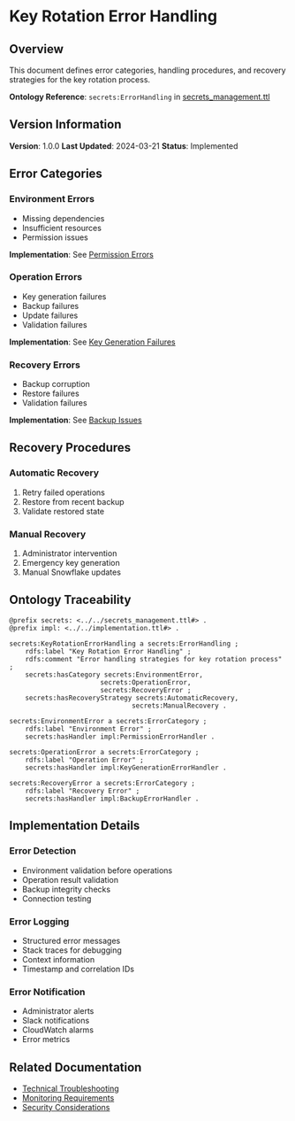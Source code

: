 # Key Rotation Error Handling

## Overview

This document defines error categories, handling procedures, and recovery strategies for the key rotation process.

**Ontology Reference**: `secrets:ErrorHandling` in [secrets_management.ttl](../../secrets_management.ttl)

## Version Information

**Version**: 1.0.0
**Last Updated**: 2024-03-21
**Status**: Implemented

## Error Categories

### Environment Errors
- Missing dependencies
- Insufficient resources
- Permission issues

**Implementation**: See [Permission Errors](../../key_rotation.md#common-issues)

### Operation Errors
- Key generation failures
- Backup failures
- Update failures
- Validation failures

**Implementation**: See [Key Generation Failures](../../key_rotation.md#common-issues)

### Recovery Errors
- Backup corruption
- Restore failures
- Validation failures

**Implementation**: See [Backup Issues](../../key_rotation.md#common-issues)

## Recovery Procedures

### Automatic Recovery
1. Retry failed operations
2. Restore from recent backup
3. Validate restored state

### Manual Recovery
1. Administrator intervention
2. Emergency key generation
3. Manual Snowflake updates

## Ontology Traceability

```turtle
@prefix secrets: <../../secrets_management.ttl#> .
@prefix impl: <../../implementation.ttl#> .

secrets:KeyRotationErrorHandling a secrets:ErrorHandling ;
    rdfs:label "Key Rotation Error Handling" ;
    rdfs:comment "Error handling strategies for key rotation process" ;
    secrets:hasCategory secrets:EnvironmentError, 
                       secrets:OperationError,
                       secrets:RecoveryError ;
    secrets:hasRecoveryStrategy secrets:AutomaticRecovery,
                               secrets:ManualRecovery .

secrets:EnvironmentError a secrets:ErrorCategory ;
    rdfs:label "Environment Error" ;
    secrets:hasHandler impl:PermissionErrorHandler .

secrets:OperationError a secrets:ErrorCategory ;
    rdfs:label "Operation Error" ;
    secrets:hasHandler impl:KeyGenerationErrorHandler .

secrets:RecoveryError a secrets:ErrorCategory ;
    rdfs:label "Recovery Error" ;
    secrets:hasHandler impl:BackupErrorHandler .
```

## Implementation Details

### Error Detection
- Environment validation before operations
- Operation result validation
- Backup integrity checks
- Connection testing

### Error Logging
- Structured error messages
- Stack traces for debugging
- Context information
- Timestamp and correlation IDs

### Error Notification
- Administrator alerts
- Slack notifications
- CloudWatch alarms
- Error metrics

## Related Documentation

- [Technical Troubleshooting](../../key_rotation.md#troubleshooting)
- [Monitoring Requirements](monitoring.md)
- [Security Considerations](../../key_rotation.md#security-considerations) 